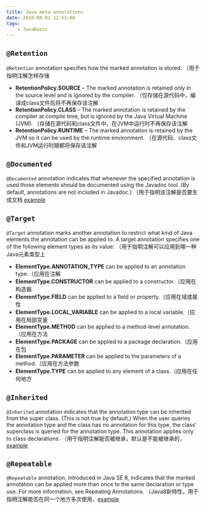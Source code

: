 ```yaml
---
title: Java meta-annotations
date: 2018-08-01 12:53:08
tags:
    - JavaBasic
---
```


## `@Retention`
`@Retention` annotation specifies how the marked annotation is stored:
（用于指明注解怎样存储
* __RetentionPolicy.SOURCE__ – The marked annotation is retained only in the source level and is ignored by the compiler.
（仅存储在源代码中，编译成class文件后将不再保存该注解
* __RetentionPolicy.CLASS__ – The marked annotation is retained by the compiler at compile time, but is ignored by the Java Virtual Machine (JVM).
（存储在源代码和class文件中，在JVM中运行时不再保存该注解
* __RetentionPolicy.RUNTIME__ – The marked annotation is retained by the JVM so it can be used by the runtime environment.
（在源代码、class文件和JVM运行时期都将保存该注解

## `@Documented`
`@Documented` annotation indicates that whenever the specified annotation is used those elements should be documented using the Javadoc tool. (By default, annotations are not included in Javadoc.)
（用于指明该注解是否要生成文档 [example](https://www.developer.com/java/other/article.php/10936_3556176_3/An-Introduction-to-Java-Annotations.htm)

## `@Target`
`@Target` annotation marks another annotation to restrict what kind of Java elements the annotation can be applied to. A target annotation specifies one of the following element types as its value:
（用于指明注解可以应用到哪一种Java元素类型上
* __ElementType.ANNOTATION_TYPE__ can be applied to an annotation type.（应用在注解
* __ElementType.CONSTRUCTOR__ can be applied to a constructor.（应用在构造器
* __ElementType.FIELD__ can be applied to a field or property.（应用在域或属性
* __ElementType.LOCAL_VARIABLE__ can be applied to a local variable.（应用在局部变量
* __ElementType.METHOD__ can be applied to a method-level annotation.（应用在方法
* __ElementType.PACKAGE__ can be applied to a package declaration.（应用在包
* __ElementType.PARAMETER__ can be applied to the parameters of a method.（应用在方法参数
* __ElementType.TYPE__ can be applied to any element of a class.（应用在任何地方

## `@Inherited `
`@Inherited` annotation indicates that the annotation type can be inherited from the super class. (This is not true by default.) When the user queries the annotation type and the class has no annotation for this type, the class' superclass is queried for the annotation type. This annotation applies only to class declarations.
（用于指明注解能否被继承，默认是不能被继承的，[example](https://stackoverflow.com/questions/23973107/how-to-use-inherited-annotation-in-java)

## `@Repeatable`
`@Repeatable` annotation, introduced in Java SE 8, indicates that the marked annotation can be applied more than once to the same declaration or type use. For more information, see Repeating Annotations.
（Java8新特性，用于指明注解能否在同一个地方多次使用，[example](https://docs.oracle.com/javase/tutorial/java/annotations/repeating.html)